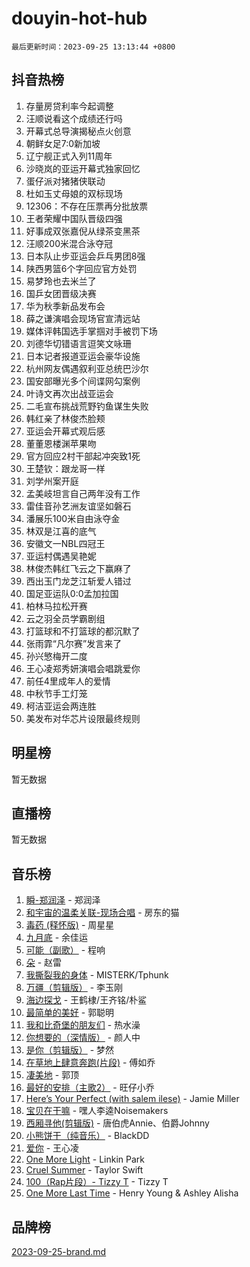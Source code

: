 # douyin-hot-hub

`最后更新时间：2023-09-25 13:13:44 +0800`

## 抖音热榜

1. 存量房贷利率今起调整
1. 汪顺说看这个成绩还行吗
1. 开幕式总导演揭秘点火创意
1. 朝鲜女足7:0新加坡
1. 辽宁舰正式入列11周年
1. 沙晓岚的亚运开幕式独家回忆
1. 蛋仔派对猪猪侠联动
1. 杜如玉丈母娘的双标现场
1. 12306：不存在压票再分批放票
1. 王者荣耀中国队晋级四强
1. 好事成双张嘉倪从绿茶变黑茶
1. 汪顺200米混合泳夺冠
1. 日本队止步亚运会乒乓男团8强
1. 陕西男篮6个字回应官方处罚
1. 易梦玲也去米兰了
1. 国乒女团晋级决赛
1. 华为秋季新品发布会
1. 薛之谦演唱会现场官宣清远站
1. 媒体评韩国选手掌掴对手被罚下场
1. 刘德华切错语言逗笑文咏珊
1. 日本记者报道亚运会豪华设施
1. 杭州网友偶遇叙利亚总统巴沙尔
1. 国安部曝光多个间谍网勾案例
1. 叶诗文再次出战亚运会
1. 二毛宣布挑战荒野钓鱼谋生失败
1. 韩红亲了林俊杰脸颊
1. 亚运会开幕式观后感
1. 董董恩楼渊苹果吻
1. 官方回应2村干部起冲突致1死
1. 王楚钦：跟龙哥一样
1. 刘学州案开庭
1. 孟美岐坦言自己两年没有工作
1. 雷佳音孙艺洲友谊坚如磐石
1. 潘展乐100米自由泳夺金
1. 林双是江喜的底气
1. 安徽文一NBL四冠王
1. 亚运村偶遇吴艳妮
1. 林俊杰韩红飞云之下赢麻了
1. 西出玉门龙芝江斩爱人错过
1. 国足亚运队0:0孟加拉国
1. 柏林马拉松开赛
1. 云之羽全员学霸剧组
1. 打篮球和不打篮球的都沉默了
1. 张雨霏“凡尔赛”发言来了
1. 孙兴慜梅开二度
1. 王心凌郑秀妍演唱会唱跳爱你
1. 前任4里成年人的爱情
1. 中秋节手工灯笼
1. 柯洁亚运会两连胜
1. 美发布对华芯片设限最终规则

## 明星榜

暂无数据

## 直播榜

暂无数据

## 音乐榜

1. [瞬-郑润泽](https://sf3-cdn-tos.douyinstatic.com/obj/tos-cn-ve-2774/oYXHIohzvbNAzBhHgyksWpRM4bfkDsBdBDAynw) - 郑润泽
1. [和宇宙的温柔关联-现场合唱](https://sf3-cdn-tos.douyinstatic.com/obj/tos-cn-ve-2774/o0hONGDYQBgk0e5bqDeQOonVmncA6tC2nBwZLT) - 房东的猫
1. [毒药 (释怀版)](https://sf3-cdn-tos.douyinstatic.com/obj/tos-cn-ve-2774/oYILMEAzspdZBIzy4frJNB8ZHPHWAhiwowd4Ad) - 周星星
1. [九月底](https://sf6-cdn-tos.douyinstatic.com/obj/tos-cn-ve-2774/oMfewG4PDTFhF8iz3OGQ7ABH5i6fCgnMaoCbzZ) - 余佳运
1. [可能（副歌）](https://sf3-cdn-tos.douyinstatic.com/obj/tos-cn-ve-2774/cde1731888894259b333569393c2fb51) - 程响
1. [朵](https://sf3-cdn-tos.douyinstatic.com/obj/tos-cn-ve-2774/932f5bdfcd7c47b880525e92ab8a4999) - 赵雷
1. [我撕裂我的身体](https://sf3-cdn-tos.douyinstatic.com/obj/tos-cn-ve-2774/o0cWZzf7vIzpjLQBHPXwtFhMxYUvsP8AoC8EgA) - MISTERK/Tphunk
1. [万疆（剪辑版）](https://sf6-cdn-tos.douyinstatic.com/obj/tos-cn-ve-2774/ooG7oVgFlDTelKCjCsTTobQvbdtj1BBQXnfZd8) - 李玉刚
1. [海边探戈](https://sf3-cdn-tos.douyinstatic.com/obj/tos-cn-ve-2774/os9gE0VQCGqt6VQkZDyBBYvfSDY0QFe3vVmubn) - 王鹤棣/王齐铭/朴鲨
1. [最简单的美好](https://sf6-cdn-tos.douyinstatic.com/obj/tos-cn-ve-2774/a3623594908d4f208709c19c9584f981) - 郭聪明
1. [我和比奇堡的朋友们](https://sf6-cdn-tos.douyinstatic.com/obj/tos-cn-ve-2774/f0505db981ea4a6d91453a15924a82aa) - 热水澡
1. [你想要的（深情版）](https://sf3-cdn-tos.douyinstatic.com/obj/tos-cn-ve-2774/oIMnk8GFpoYUtBP39qsBLeMCDPQxxYcI4gbeZS) - 颜人中
1. [是你（剪辑版）](https://sf6-cdn-tos.douyinstatic.com/obj/tos-cn-ve-2774/46019dae783c4c969944217fe1cfafc4) - 梦然
1. [在草地上肆意奔跑(片段)](https://sf3-cdn-tos.douyinstatic.com/obj/tos-cn-ve-2774/8831d494742f45dabdfa8adb8b817259) - 傅如乔
1. [凄美地](https://sf3-cdn-tos.douyinstatic.com/obj/tos-cn-ve-2774/oshF4RgFMhmTSa4jCaHNUXI0NetFtBBQBzBZdf) - 郭顶
1. [最好的安排（主歌2）](https://sf3-cdn-tos.douyinstatic.com/obj/tos-cn-ve-2774/oMMZX1DuHpMwgoDztBmZswgQnbCeeANZxBHkFY) - 旺仔小乔
1. [Here’s Your Perfect (with salem ilese)](https://sf3-cdn-tos.douyinstatic.com/obj/tos-cn-ve-2774/076b1576c6c546598f803fe53da388a7) - Jamie Miller
1. [宝贝在干嘛](https://sf6-cdn-tos.douyinstatic.com/obj/tos-cn-ve-2774/okW4hBCfJI5B2ZEgTCtikhMW7IafzNrBQIYkpJ) - 嘿人李逵Noisemakers
1. [西厢寻他(剪辑版)](https://sf3-cdn-tos.douyinstatic.com/obj/tos-cn-ve-2774/oUsAVfAQKlRNxEv5qxvIB8o5qmIWUcXbzJKJhw) - 唐伯虎Annie、伯爵Johnny
1. [小熊饼干（纯音乐）](https://sf3-cdn-tos.douyinstatic.com/obj/tos-cn-ve-2774/c25d7893334c4ded99a2ae09f9e2a7d6) - BlackDD
1. [爱你](https://sf3-cdn-tos.douyinstatic.com/obj/tos-cn-ve-2774/738d8b240f1e4519b44cf31c84e02e24) - 王心凌
1. [One More Light](https://sf3-cdn-tos.douyinstatic.com/obj/tos-cn-ve-2774/okIBCInhecoGOE5h6ZvqCBYtfXCIMQEbgkRKgD) - Linkin Park
1. [Cruel Summer](https://sf6-cdn-tos.douyinstatic.com/obj/tos-cn-ve-2774/b35ad770e6d4495abefaa493fa46b555) - Taylor Swift
1. [100（Rap片段）- Tizzy T](https://sf6-cdn-tos.douyinstatic.com/obj/tos-cn-ve-2774/f3d21de5ab834c0f9bb7443c06f73d04) - Tizzy T
1. [One More Last Time](https://sf3-cdn-tos.douyinstatic.com/obj/tos-cn-ve-2774/oAzTlo0LUAdCAIhjktsKWcLAEUKmZwGcOoB1fy) - Henry Young & Ashley Alisha

## 品牌榜

[2023-09-25-brand.md](2023-09-25-brand.md)
